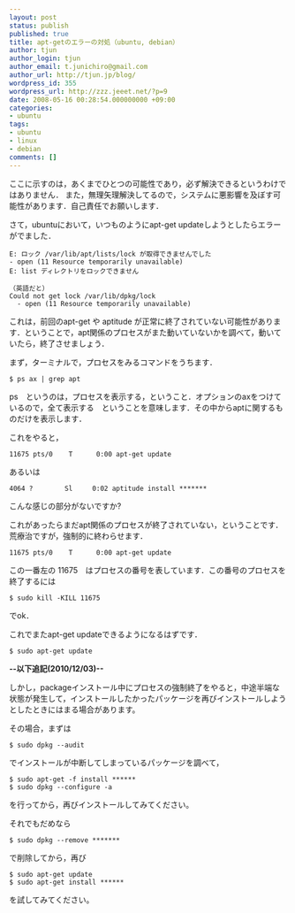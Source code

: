 ```yaml
---
layout: post
status: publish
published: true
title: apt-getのエラーの対処（ubuntu, debian）
author: tjun
author_login: tjun
author_email: t.junichiro@gmail.com
author_url: http://tjun.jp/blog/
wordpress_id: 355
wordpress_url: http://zzz.jeeet.net/?p=9
date: 2008-05-16 00:28:54.000000000 +09:00
categories:
- ubuntu
tags:
- ubuntu
- linux
- debian
comments: []
---
```

ここに示すのは，あくまでひとつの可能性であり，必ず解決できるというわけではありません．
また，無理矢理解決してるので，システムに悪影響を及ぼす可能性があります．自己責任でお願いします．


さて，ubuntuにおいて，いつものようにapt-get updateしようとしたらエラーがでました．

    E: ロック /var/lib/apt/lists/lock が取得できませんでした
    - open (11 Resource temporarily unavailable)
    E: list ディレクトリをロックできません
    
    （英語だと）
    Could not get lock /var/lib/dpkg/lock
      - open (11 Resource temporarily unavailable)

これは，前回のapt-get や aptitude が正常に終了されていない可能性があります．ということで，apt関係のプロセスがまた動いていないかを調べて，動いていたら，終了させましょう．

まず，ターミナルで，プロセスをみるコマンドをうちます．

    $ ps ax | grep apt

ps　というのは，プロセスを表示する，ということ．オプションのaxをつけているので，全て表示する　ということを意味します．その中からaptに関するものだけを表示します．

これをやると，

    11675 pts/0    T      0:00 apt-get update

あるいは

    4064 ?        Sl     0:02 aptitude install *******

こんな感じの部分がないですか?

これがあったらまだapt関係のプロセスが終了されていない，ということです．
荒療治ですが，強制的に終わらせます．

    11675 pts/0    T      0:00 apt-get update

この一番左の 11675　はプロセスの番号を表しています．この番号のプロセスを終了するには

    $ sudo kill -KILL 11675

でok．

これでまたapt-get updateできるようになるはずです．

    $ sudo apt-get update

<strong>--以下追記(2010/12/03)--</strong>

しかし，packageインストール中にプロセスの強制終了をやると，中途半端な状態が発生して，インストールしたかったパッケージを再びインストールしようとしたときにはまる場合があります。

その場合，まずは

    $ sudo dpkg --audit

でインストールが中断してしまっているパッケージを調べて，

    $ sudo apt-get -f install ******
    $ sudo dpkg --configure -a

を行ってから，再びインストールしてみてください。

それでもだめなら

    $ sudo dpkg --remove *******
で削除してから，再び

    $ sudo apt-get update
    $ sudo apt-get install ******

を試してみてください。
